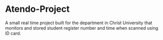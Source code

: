 # Atendo-Project
A small real time project built for the department in Christ University that monitors and stored student register number and time when scanned using ID card. 
